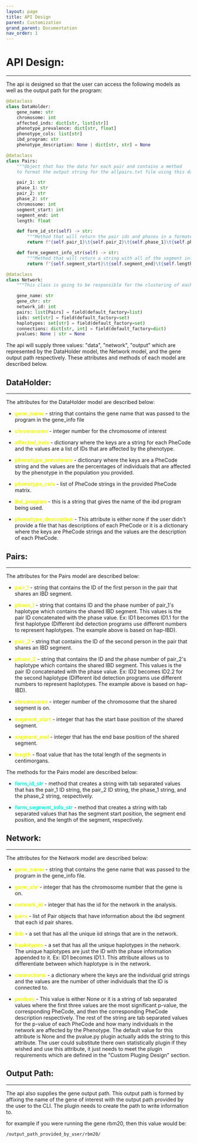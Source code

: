 ```yaml
---
layout: page 
title: API Design
parent: Customization
grand_parent: Documentation
nav_order: 1
---
```

# API Design:
---

The api is designed so that the user can access the following models as well as the output path for the program:

```python
@dataclass
class DataHolder:
    gene_name: str
    chromosome: int
    affected_inds: dict[str, list[str]]
    phenotype_prevalence: dict[str, float]
    phenotype_cols: list[str]
    ibd_program: str
    phenotype_description: None | dict[str, str] = None

@dataclass
class Pairs:
    """Object that has the data for each pair and contains a method
    to format the output string for the allpairs.txt file using this data"""

    pair_1: str
    phase_1: str
    pair_2: str
    phase_2: str
    chromosome: int
    segment_start: int
    segment_end: int
    length: float

    def form_id_str(self) -> str:
        """Method that will return the pair ids and phases in a formated string"""
        return f"{self.pair_1}\t{self.pair_2}\t{self.phase_1}\t{self.phase_2}"

    def form_segment_info_str(self) -> str:
        """Method that will return a string with all of the segment info"""
        return f"{self.segment_start}\t{self.segment_end}\t{self.length}\n"

@dataclass
class Network:
    """This class is going to be responsible for the clustering of each network"""

    gene_name: str
    gene_chr: str
    network_id: int
    pairs: list[Pairs] = field(default_factory=list)
    iids: set[str] = field(default_factory=set)
    haplotypes: set[str] = field(default_factory=set)
    connections: dict[str, int] = field(default_factory=dict)
    pvalues: None | str = None
```

The api will supply three values: "data", "network", "output" which are represented by the DataHolder model, the Network model, and the gene output path respectively. These attributes and methods of each model are described below.

## DataHolder: 
---
The attributes for the DataHolder model are described below:

* <span style="color: #F0FF00">**gene_name**</span> - string that contains the gene name that was passed to the program in the gene_info file

* <span style="color: #F0FF00">**chromosome**</span> - integer number for the chromosome of interest

* <span style="color: #F0FF00">**affected_inds**</span> - dictionary where the keys are a string for each PheCode and the values are a list of IDs that are affected by the phenotype.

* <span style="color: #F0FF00">**phenotype_prevalence**</span> - dictionary where the keys are a PheCode string and the values are the percentages of individuals that are affected by the phenotype in the population you provided.

* <span style="color: #F0FF00">**phenotype_cols**</span> - list of PheCode strings in the provided PheCode matrix.

* <span style="color: #F0FF00">**ibd_program**</span> - this is a string that gives the name of the ibd program being used.

* <span style="color: #F0FF00">**phenotype_description**</span> - This attribute is either none if the user didn't provide a file that has descriptions of each PheCode or it is a dictionary where the keys are PheCode strings and the values are the description of each PheCode.

## Pairs:
---
The attributes for the Pairs model are described below:

* <span style="color: #F0FF00">**pair_1**</span> - string that contains the ID of the first person in the pair that shares an IBD segment.

* <span style="color: #F0FF00">**phase_1**</span> - string that contains ID and the phase number of pair_1's haplotype which contains the shared IBD segment. This values is the pair ID concatenated with the phase value. Ex: ID1 becomes ID1.1 for the first haplotype (Different ibd detection programs use different numbers to represent haplotypes. The example above is based on hap-IBD).

* <span style="color: #F0FF00">**pair_2**</span> - string that contains the ID of the second person in the pair that shares an IBD segment.

* <span style="color: #F0FF00">**phase_2**</span> - string that contains the ID and the phase number of pair_2's haplotype which contains the shared IBD segment. This values is the pair ID concatenated with the phase value. Ex: ID2 becomes ID2.2 for the second haplotype (Different ibd detection programs use different numbers to represent haplotypes. The example above is based on hap-IBD).

* <span style="color: #F0FF00">**chromosome**</span> - integer number of the chromosome that the shared segment is on.

* <span style="color: #F0FF00">**segment_start**</span> - integer that has the start base position of the shared segment.

* <span style="color: #F0FF00">**segment_end**</span> - integer that has the end base position of the shared segment.

* <span style="color: #F0FF00">**length**</span> - float value that has the total length of the segments in centimorgans.

The methods for the Pairs model are described below:
* <span style="color: #00FFE0">**form_id_str**</span> - method that creates a string with tab separated values that has the pair_1 ID string, the pair_2 ID string, the phase_1 string, and the phase_2 string, respectively.

* <span style="color: #00FFE0">**form_segment_info_str**</span> - method that creates a string with tab separated values that has the segment start position, the segment end position, and the length of the segment, respectively.

## Network:
---
The attributes for the Network model are described below:

* <span style="color: #F0FF00">**gene_name**</span> - string that contains the gene name that was passed to the program in the gene_info file.

* <span style="color: #F0FF00">**gene_chr**</span> - integer that has the chromosome number that the gene is on.

* <span style="color: #F0FF00">**network_id**</span> - integer that has the id for the network in the analysis. 

* <span style="color: #F0FF00">**pairs**</span> - list of Pair objects that have information about the ibd segment that each id pair shares.

* <span style="color: #F0FF00">**iids**</span> - a set that has all the unique iid strings that are in the network.

* <span style="color: #F0FF00">**haplotypes**</span> - a set that has all the unique haplotypes in the network. The unique haplotypes are just the ID with the phase information appended to it. Ex: ID1 becomes ID1.1. This attribute allows us to differentiate between which haplotype is in the network. 

* <span style="color: #F0FF00">**connections**</span> - a dictionary where the keys are the individual grid strings and the values are the number of other individuals that the ID is connected to.

* <span style="color: #F0FF00">**pvalues**</span> - This value is either None or it is a string of tab separated values where the first three values are the most significant p-value, the corresponding PheCode, and then the corresponding PheCode description respectively. The rest of the string are tab separated values for the p-value of each PheCode and how many individuals in the network are affected by the Phenotype. The default value for this attribute is None and the pvalue.py plugin actually adds the string to this attribute. The user could substitute there own statistically plugin if they wished and use this attribute, it just needs to meet the plugin requirements which are defined in the "Custom Pluging Design" section.

## Output Path:
---
The api also supplies the gene output path. This output path is formed by affixing the name of the gene of interest with the output path provided by the user to the CLI. The plugin needs to create the path to write information to.

for example if you were running the gene rbm20, then this value would be:

```
/output_path_provided_by_user/rbm20/
```